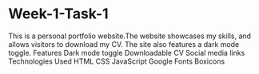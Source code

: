 # Week-1-Task-1
This is a personal portfolio website.The website showcases my skills, and allows visitors to download my CV. The site also features a dark mode toggle.
Features
Dark mode toggle
Downloadable CV
Social media links
Technologies Used
HTML
CSS
JavaScript
Google Fonts
Boxicons

